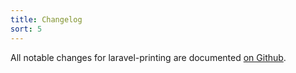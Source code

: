 ```yaml
---
title: Changelog
sort: 5
---
```


All notable changes for laravel-printing are documented [on Github](https://github.com/rawilk/laravel-ups/blob/master/CHANGELOG.md).
